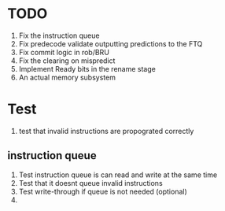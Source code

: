 

# TODO



1) Fix the instruction queue
2) Fix predecode validate outputting predictions to the FTQ
3) Fix commit logic in rob/BRU
4) Fix the clearing on mispredict
5) Implement Ready bits in the rename stage
6) An actual memory subsystem




# Test

1) test that invalid instructions are propograted correctly

## instruction queue
1) Test instruction queue is can read and write at the same time
2) Test that it doesnt queue invalid instructions
3) Test write-through if queue is not needed (optional)
4) 
